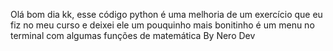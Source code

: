 Olá bom dia kk, esse código python é uma melhoria de um exercício que eu fiz no meu curso e deixei ele um pouquinho mais bonitinho é um menu no terminal com algumas funções de matemática
By Nero Dev